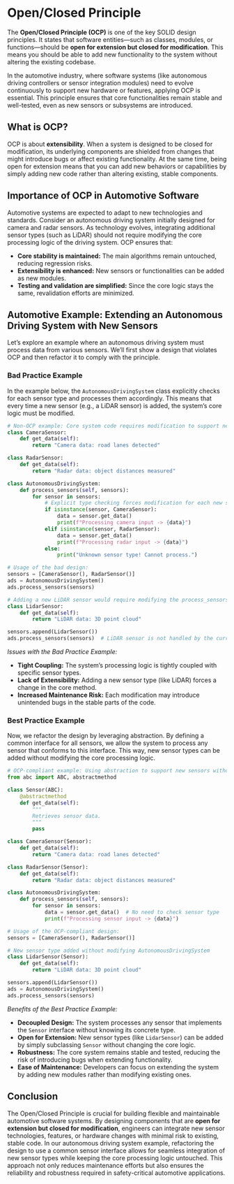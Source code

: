 # Open/Closed Principle 

The **Open/Closed Principle (OCP)** is one of the key SOLID design principles. It states that software entities—such as classes, modules, or functions—should be **open for extension but closed for modification**. This means you should be able to add new functionality to the system without altering the existing codebase. 

In the automotive industry, where software systems (like autonomous driving controllers or sensor integration modules) need to evolve continuously to support new hardware or features, applying OCP is essential. This principle ensures that core functionalities remain stable and well-tested, even as new sensors or subsystems are introduced.

## What is OCP?

OCP is about **extensibility**. When a system is designed to be closed for modification, its underlying components are shielded from changes that might introduce bugs or affect existing functionality. At the same time, being open for extension means that you can add new behaviors or capabilities by simply adding new code rather than altering existing, stable components.

## Importance of OCP in Automotive Software

Automotive systems are expected to adapt to new technologies and standards. Consider an autonomous driving system initially designed for camera and radar sensors. As technology evolves, integrating additional sensor types (such as LiDAR) should not require modifying the core processing logic of the driving system. OCP ensures that:

- **Core stability is maintained:** The main algorithms remain untouched, reducing regression risks.
- **Extensibility is enhanced:** New sensors or functionalities can be added as new modules.
- **Testing and validation are simplified:** Since the core logic stays the same, revalidation efforts are minimized.

## Automotive Example: Extending an Autonomous Driving System with New Sensors

Let’s explore an example where an autonomous driving system must process data from various sensors. We’ll first show a design that violates OCP and then refactor it to comply with the principle.

### Bad Practice Example

In the example below, the `AutonomousDrivingSystem` class explicitly checks for each sensor type and processes them accordingly. This means that every time a new sensor (e.g., a LiDAR sensor) is added, the system’s core logic must be modified.

```python
# Non-OCP example: Core system code requires modification to support new sensors
class CameraSensor:
    def get_data(self):
        return "Camera data: road lanes detected"

class RadarSensor:
    def get_data(self):
        return "Radar data: object distances measured"

class AutonomousDrivingSystem:
    def process_sensors(self, sensors):
        for sensor in sensors:
            # Explicit type checking forces modification for each new sensor type
            if isinstance(sensor, CameraSensor):
                data = sensor.get_data()
                print(f"Processing camera input -> {data}")
            elif isinstance(sensor, RadarSensor):
                data = sensor.get_data()
                print(f"Processing radar input -> {data}")
            else:
                print("Unknown sensor type! Cannot process.")

# Usage of the bad design:
sensors = [CameraSensor(), RadarSensor()]
ads = AutonomousDrivingSystem()
ads.process_sensors(sensors)

# Adding a new LiDAR sensor would require modifying the process_sensors method:
class LidarSensor:
    def get_data(self):
        return "LiDAR data: 3D point cloud"

sensors.append(LidarSensor())
ads.process_sensors(sensors)  # LiDAR sensor is not handled by the current logic
```

*Issues with the Bad Practice Example:*
- **Tight Coupling:** The system’s processing logic is tightly coupled with specific sensor types.
- **Lack of Extensibility:** Adding a new sensor type (like LiDAR) forces a change in the core method.
- **Increased Maintenance Risk:** Each modification may introduce unintended bugs in the stable parts of the code.

### Best Practice Example

Now, we refactor the design by leveraging abstraction. By defining a common interface for all sensors, we allow the system to process any sensor that conforms to this interface. This way, new sensor types can be added without modifying the core processing logic.

```python
# OCP-compliant example: Using abstraction to support new sensors without modifying core logic
from abc import ABC, abstractmethod

class Sensor(ABC):
    @abstractmethod
    def get_data(self):
        """
        Retrieves sensor data.
        """
        pass

class CameraSensor(Sensor):
    def get_data(self):
        return "Camera data: road lanes detected"

class RadarSensor(Sensor):
    def get_data(self):
        return "Radar data: object distances measured"

class AutonomousDrivingSystem:
    def process_sensors(self, sensors):
        for sensor in sensors:
            data = sensor.get_data()  # No need to check sensor type
            print(f"Processing sensor input -> {data}")

# Usage of the OCP-compliant design:
sensors = [CameraSensor(), RadarSensor()]

# New sensor type added without modifying AutonomousDrivingSystem
class LidarSensor(Sensor):
    def get_data(self):
        return "LiDAR data: 3D point cloud"

sensors.append(LidarSensor())
ads = AutonomousDrivingSystem()
ads.process_sensors(sensors)
```

*Benefits of the Best Practice Example:*
- **Decoupled Design:** The system processes any sensor that implements the `Sensor` interface without knowing its concrete type.
- **Open for Extension:** New sensor types (like `LidarSensor`) can be added by simply subclassing `Sensor` without changing the core logic.
- **Robustness:** The core system remains stable and tested, reducing the risk of introducing bugs when extending functionality.
- **Ease of Maintenance:** Developers can focus on extending the system by adding new modules rather than modifying existing ones.

## Conclusion

The Open/Closed Principle is crucial for building flexible and maintainable automotive software systems. By designing components that are **open for extension but closed for modification**, engineers can integrate new sensor technologies, features, or hardware changes with minimal risk to existing, stable code. In our autonomous driving system example, refactoring the design to use a common sensor interface allows for seamless integration of new sensor types while keeping the core processing logic untouched. This approach not only reduces maintenance efforts but also ensures the reliability and robustness required in safety-critical automotive applications.